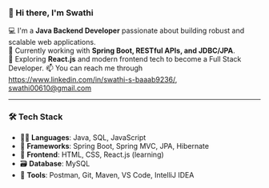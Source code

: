 ### 👋 Hi there, I'm Swathi

💻 I'm a **Java Backend Developer** passionate about building robust and scalable web applications.  
🎯 Currently working with **Spring Boot, RESTful APIs, and JDBC/JPA**.  
🚀 Exploring **React.js** and modern frontend tech to become a Full Stack Developer.
📫 You can reach me through https://www.linkedin.com/in/swathi-s-baaab9236/, swathi00610@gmail.com

---

### 🛠️ Tech Stack

- 👨‍💻 **Languages**: Java, SQL, JavaScript
- 🔧 **Frameworks**: Spring Boot, Spring MVC, JPA, Hibernate
- 🧩 **Frontend**: HTML, CSS, React.js (learning)
- 🗃️ **Database**: MySQL
- 🧪 **Tools**: Postman, Git, Maven, VS Code, IntelliJ IDEA
